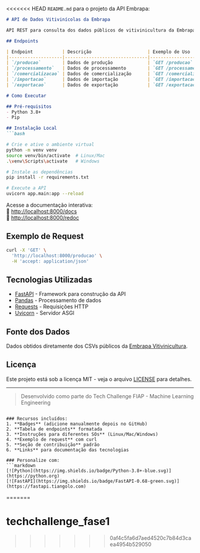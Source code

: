 <<<<<<< HEAD
 `README.md` para o projeto da API Embrapa:

```markdown
# API de Dados Vitivinícolas da Embrapa

API REST para consulta dos dados públicos de vitivinicultura da Embrapa, construída com FastAPI.

## Endpoints

| Endpoint           | Descrição                     | Exemplo de Uso                     |
|--------------------|-------------------------------|------------------------------------|
| `/producao`        | Dados de produção             | `GET /producao`                    |
| `/processamento`   | Dados de processamento        | `GET /processamento`               |
| `/comercializacao` | Dados de comercialização      | `GET /comercializacao`             |
| `/importacao`      | Dados de importação           | `GET /importacao`                  |
| `/exportacao`      | Dados de exportação           | `GET /exportacao`                  |

# Como Executar

## Pré-requisitos
- Python 3.8+
- Pip

## Instalação Local
```bash

# Crie e ative o ambiente virtual
python -m venv venv
source venv/bin/activate  # Linux/Mac
.\venv\Scripts\activate   # Windows

# Instale as dependências
pip install -r requirements.txt

# Execute a API
uvicorn app.main:app --reload
```

Acesse a documentação interativa:  
🔹 [http://localhost:8000/docs](http://localhost:8000/docs)  
🔹 [http://localhost:8000/redoc](http://localhost:8000/redoc)

## Exemplo de Request
```bash
curl -X 'GET' \
  'http://localhost:8000/producao' \
  -H 'accept: application/json'
```

## Tecnologias Utilizadas
- [FastAPI](https://fastapi.tiangolo.com/) - Framework para construção da API
- [Pandas](https://pandas.pydata.org/) - Processamento de dados
- [Requests](https://docs.python-requests.org/) - Requisições HTTP
- [Uvicorn](https://www.uvicorn.org/) - Servidor ASGI

## Fonte dos Dados
Dados obtidos diretamente dos CSVs públicos da [Embrapa Vitivinicultura](http://vitibrasil.cnpuv.embrapa.br/).

## Licença
Este projeto está sob a licença MIT - veja o arquivo [LICENSE](LICENSE) para detalhes.

---
> Desenvolvido como parte do Tech Challenge FIAP - Machine Learning Engineering
```

### Recursos incluídos:
1. **Badges** (adicione manualmente depois no GitHub)
2. **Tabela de endpoints** formatada
3. **Instruções para diferentes SOs** (Linux/Mac/Windows)
4. **Exemplo de request** com curl
5. **Seção de contribuição** padrão
6. **Links** para documentação das tecnologias

### Personalize com:
```markdown
[![Python](https://img.shields.io/badge/Python-3.8+-blue.svg)](https://python.org)
[![FastAPI](https://img.shields.io/badge/FastAPI-0.68-green.svg)](https://fastapi.tiangolo.com)
``` 
=======
# techchallenge_fase1
>>>>>>> 0af4c5fa6d7aed4520c7b84d3caea4954b529050

